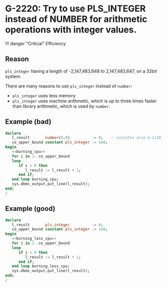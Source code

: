 # G-2220: Try to use PLS_INTEGER instead of NUMBER for arithmetic operations with integer values. 

!!! danger "Critical"
    Efficiency

## Reason

`pls_integer` having a length of -2,147,483,648 to 2,147,483,647, on a 32bit system.

There are many reasons to use `pls_integer` instead of `number`:

* `pls_integer` uses less memory
* `pls_integer` uses machine arithmetic, which is up to three times faster than library arithmetic, which is used by `number`.

## Example (bad)

``` sql
declare
   l_result       number(9,0)          := 0;   -- violates also G-2130, G-2230
   co_upper_bound constant pls_integer := 1e8;
begin
   <<burning_cpu>>
   for i in 1..co_upper_bound
   loop
      if i > 0 then
         l_result := l_result + 1;
      end if;
   end loop burning_cpu;
   sys.dbms_output.put_line(l_result);
end;
/
```

## Example (good)

``` sql
declare
   l_result       pls_integer          := 0;
   co_upper_bound constant pls_integer := 1e8;
begin
   <<burning_less_cpu>>
   for i in 1..co_upper_bound
   loop
      if i > 0 then
         l_result := l_result + 1;
      end if;
   end loop burning_less_cpu;
   sys.dbms_output.put_line(l_result);
end;
/
```